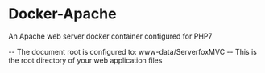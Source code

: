 # Docker-Apache
An Apache web server docker container configured for PHP7

-- The document root is configured to: www-data/ServerfoxMVC
-- This is the root directory of your web application files

